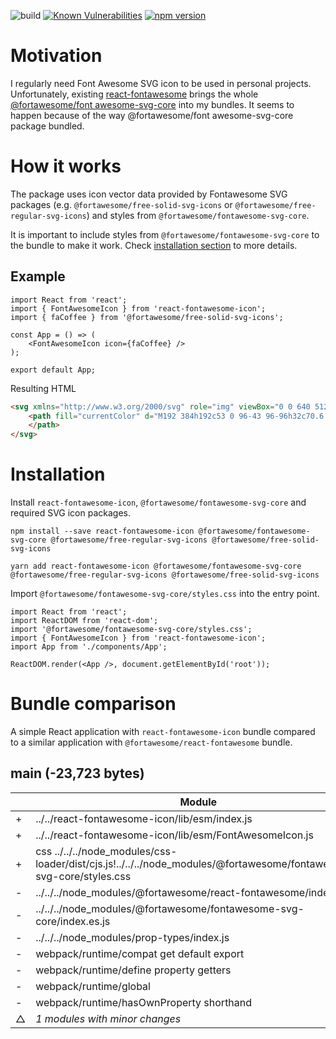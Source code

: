 ![build](https://github.com/eugenezinovyev/react-fontawesome-icon/actions/workflows/main.yml/badge.svg)
[![Known Vulnerabilities](https://snyk.io/test/github/eugenezinovyev/react-fontawesome-icon/badge.svg?targetFile=packages%2Freact-fontawesome-icon%2Fpackage.json)](https://snyk.io/test/github/eugenezinovyev/react-fontawesome-icon?targetFile=packages%2Freact-fontawesome-icon%2Fpackage.json)
[![npm version](https://badge.fury.io/js/react-fontawesome-icon.svg)](https://www.npmjs.com/package/react-fontawesome-icon)

# Motivation

I regularly need Font Awesome SVG icon to be used in personal projects.
Unfortunately, existing [react-fontawesome](https://www.npmjs.com/package/react-fontawesome) brings the whole [@fortawesome/font awesome-svg-core](https://www.npmjs.com/package/@fortawesome/fontawesome-svg-core) into my bundles.
It seems to happen because of the way @fortawesome/font awesome-svg-core package bundled.

# How it works

The package uses icon vector data provided by Fontawesome SVG packages (e.g. `@fortawesome/free-solid-svg-icons` or `@fortawesome/free-regular-svg-icons`)
and styles from `@fortawesome/fontawesome-svg-core`.

It is important to include styles from `@fortawesome/fontawesome-svg-core` to the bundle to make it work.
Check [installation section](#installation) to more details.

## Example

```tsx
import React from 'react';
import { FontAwesomeIcon } from 'react-fontawesome-icon';
import { faCoffee } from '@fortawesome/free-solid-svg-icons';

const App = () => (
    <FontAwesomeIcon icon={faCoffee} />
);

export default App;
```

Resulting HTML

```html
<svg xmlns="http://www.w3.org/2000/svg" role="img" viewBox="0 0 640 512" class="svg-inline--fa fa-coffee fa-w-20 fa-lg">
    <path fill="currentColor" d="M192 384h192c53 0 96-43 96-96h32c70.6 0 128-57.4 128-128S582.6 32 512 32H120c-13.3 0-24 10.7-24 24v232c0 53 43 96 96 96zM512 96c35.3 0 64 28.7 64 64s-28.7 64-64 64h-32V96h32zm47.7 384H48.3c-47.6 0-61-64-36-64h583.3c25 0 11.8 64-35.9 64z">
    </path>
</svg>
```

# Installation

Install `react-fontawesome-icon`, `@fortawesome/fontawesome-svg-core` and required SVG icon packages.

```
npm install --save react-fontawesome-icon @fortawesome/fontawesome-svg-core @fortawesome/free-regular-svg-icons @fortawesome/free-solid-svg-icons
```

```
yarn add react-fontawesome-icon @fortawesome/fontawesome-svg-core @fortawesome/free-regular-svg-icons @fortawesome/free-solid-svg-icons
```

Import `@fortawesome/fontawesome-svg-core/styles.css` into the entry point.

```tsx
import React from 'react';
import ReactDOM from 'react-dom';
import '@fortawesome/fontawesome-svg-core/styles.css';
import { FontAwesomeIcon } from 'react-fontawesome-icon';
import App from './components/App';

ReactDOM.render(<App />, document.getElementById('root'));

```

# Bundle comparison

A simple React application with `react-fontawesome-icon` bundle compared to a similar application with `@fortawesome/react-fontawesome` bundle.

## main (-23,723 bytes)

|| Module | Count | Size |
|-|-|-|-|
|+|../../react-fontawesome-icon/lib/esm/index.js|2|+1,922|
|+|../../react-fontawesome-icon/lib/esm/FontAwesomeIcon.js|1|+1,857|
|+|css ../../../node_modules/css-loader/dist/cjs.js!../../../node_modules/@fortawesome/fontawesome-svg-core/styles.css|1|+7,891|
|-|../../../node_modules/@fortawesome/react-fontawesome/index.es.js|5|-90,805|
|-|../../../node_modules/@fortawesome/fontawesome-svg-core/index.es.js|1|-76,794|
|-|../../../node_modules/prop-types/index.js|3|-2,645|
|-|webpack/runtime/compat get default export|1|-267|
|-|webpack/runtime/define property getters|1|-308|
|-|webpack/runtime/global|1|-221|
|-|webpack/runtime/hasOwnProperty shorthand|1|-88|
|△|*1 modules with minor changes*| |+48|
